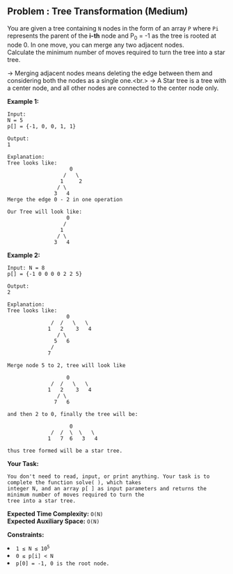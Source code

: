 ## Problem : Tree Transformation (Medium)
You are given a tree containing ```N``` nodes in the form of an array ```P``` where ```Pi``` represents the parent of the **i-th** node and P<sub>0</sub> = -1 as the tree is rooted at node 0. In one move, you can merge any two adjacent nodes. <br>
Calculate the minimum number of moves required to turn the tree into a star tree.

-> Merging adjacent nodes means deleting the edge between them and considering both the nodes as a single one.<br.>
-> A Star tree is a tree with a center node, and all other nodes are connected to the center node only.

**Example 1:**
```
Input:
N = 5
p[] = {-1, 0, 0, 1, 1}

Output:
1

Explanation: 
Tree looks like:
                    0
                  /   \
                 1     2
                / \
               3   4
Merge the edge 0 - 2 in one operation

Our Tree will look like:
                   0
                  /   
                 1    
                / \
               3   4  
```

**Example 2:**
```
Input: N = 8
p[] = {-1 0 0 0 0 2 2 5}

Output:
2

Explanation:
Tree looks like: 
                   0
              /  /   \   \
             1   2    3   4
                / \
               5   6
              /
             7

Merge node 5 to 2, tree will look like

                   0
              /  /   \   \
             1   2    3   4
                / \
               7   6
          
and then 2 to 0, finally the tree will be:

                    0
              /  /  \  \   \
             1   7  6   3   4

thus tree formed will be a star tree.
```

**Your Task:**
```
You don't need to read, input, or print anything. Your task is to complete the function solve( ), which takes
integer N, and an array p[ ] as input parameters and returns the minimum number of moves required to turn the
tree into a star tree.
```

**Expected Time Complexity:** ```O(N)```<br>
**Expected Auxiliary Space:** ```O(N)```

**Constraints:**
<li><code>1 ≤ N ≤ 10<sup>5</sup></code></li>
<li><code>0 ≤ p[i] < N</code></li>
<li><code>p[0] = -1, 0 is the root node.</code></li>


